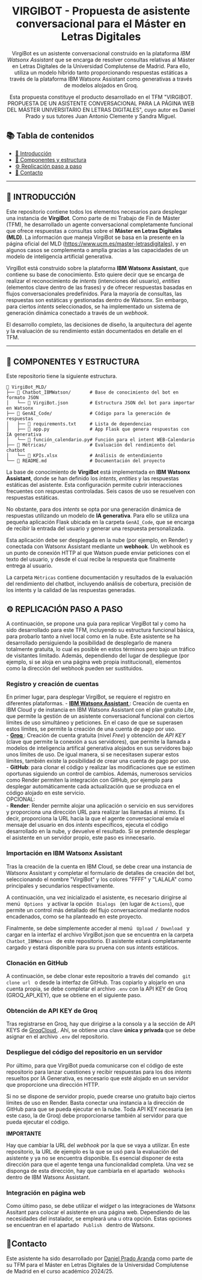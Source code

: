 <h1 align="center">VIRGIBOT - Propuesta de asistente conversacional para el Máster en Letras Digitales</h1>

<p align="center">
  VirgiBot es un asistente conversacional construido en la plataforma <em>IBM Watsonx Assistant</em> que se encarga de resolver consultas relativas al Máster en Letras Digitales de la Universidad Complutense de Madrid. Para ello, utiliza un modelo híbrido tanto proporcionando respuestas estáticas a través de la plataforma IBM Watsonx Assistant como generativas a través de modelos alojados en Groq.
</p>  
<p align="center">
  Esta propuesta constituye el producto desarrollado en el TFM "VIRGIBOT. PROPUESTA DE UN ASISTENTE CONVERSACIONAL PARA LA PÁGINA WEB DEL MÁSTER UNIVERSITARIO EN LETRAS DIGITALES", cuyo autor es Daniel Prado y sus tutores Juan Antonio Clemente y Sandra Miguel.
</p>

## 📚 Tabla de contenidos

- [📌 Introducción](#introducción)
- [🧱 Componentes y estructura](#componentes-y-estructura)
- [⚙️ Replicación paso a paso](#replicación-paso-a-paso)
- [📜 Contacto](#contacto)

---

<h2>📌 INTRODUCCIÓN</h2>

<p>
Este repositorio contiene todos los elementos necesarios para desplegar una instancia de <strong>VirgiBot</strong>. Como parte de mi Trabajo de Fin de Máster (TFM), he desarrollado un agente conversacional completamente funcional que ofrece respuestas a consultas sobre el <strong>Máster en Letras Digitales (MLD)</strong>. La información que maneja VirgiBot se basa en la presente en la página oficial del MLD (<a href="https://www.ucm.es/master-letrasdigitales">https://www.ucm.es/master-letrasdigitales</a>), y en algunos casos se complementa o amplía gracias a las capacidades de un modelo de inteligencia artificial generativa.
</p>

<p>
VirgiBot está construido sobre la plataforma <strong>IBM Watsonx Assistant</strong>, que contiene su base de conocimiento. Esto quiere decir que se encarga de realizar el reconocimiento de <em>intents</em> (intenciones del usuario), <em>entities</em> (elementos clave dentro de las frases) y de ofrecer respuestas basadas en flujos conversacionales predefinidos. Para la mayoría de consultas, las respuestas son estáticas y gestionadas dentro de Watsonx. Sin embargo, para ciertos <em>intents</em> seleccionados, se ha implementado un sistema de generación dinámica conectado a través de un <em>webhook</em>. 
</p>

<p>
El desarrollo completo, las decisiones de diseño, la arquitectura del agente y la evaluación de su rendimiento están documentados en detalle en el TFM.
</p>

---

<h2>🧱 COMPONENTES Y ESTRUCTURA</h2>

<p>
Este repositorio tiene la siguiente estructura.
</p>

```
📁 VirgiBot_MLD/
├── 📁 Chatbot_IBMWatson/       # Base de conocimiento del bot en formato JSON
│   └── 📄 VirgiBot.json        # Estructura JSON del bot para importar en Watsonx
├── 📁 GenAI_Code/              # Código para la generación de respuestas
│   ├── 📄 requirements.txt     # Lista de dependencias
│   ├── 📄 app.py               # App Flask que genera respuestas con IA generativa
│   └── 📄 función_calendario.py# Función para el intent WEB-Calendario
├── 📁 Métricas/                # Evaluación del rendimiento del chatbot
│   └── 📄 KPIs.xlsx            # Análisis de entendimiento
└── 📄 README.md                # Documentación del proyecto
```


<p>
La base de conocimiento de <strong>VirgiBot</strong> está implementada en <strong>IBM Watsonx Assistant</strong>, donde se han definido los <em>intents</em>, <em>entities</em> y las respuestas estáticas del asistente. Esta configuración permite cubrir interacciones frecuentes con respuestas controladas. Seis casos de uso se resuelven con respuestas estáticas.
</p>

<p>
No obstante, para dos <em>intents</em> se opta por una generación dinámica de respuestas utilizando un modelo de <strong>IA generativa</strong>. Para ello se utiliza una pequeña aplicación Flask ubicada en la carpeta <code>GenAI_Code</code>, que se encarga de recibir la entrada del usuario y generar una respuesta personalizada.
</p>

<p>
Esta aplicación debe ser desplegada en la nube (por ejemplo, en Render) y conectada con Watsonx Assistant mediante un <strong>webhook</strong>. Un webhook es un punto de conexión HTTP al que Watson puede enviar peticiones con el texto del usuario, y desde el cual recibe la respuesta que finalmente entrega al usuario.
</p>

<p>
La carpeta <code>Métricas</code> contiene documentación y resultados de la evaluación del rendimiento del chatbot, incluyendo análisis de cobertura, precisión de los intents y la calidad de las respuestas generadas.
</p>

<h2>⚙️ REPLICACIÓN PASO A PASO</h2>

<p>
A continuación, se propone una guía para replicar VirgiBot tal y como ha sido desarrollado para este TFM, incluyendo su estructura funcional básica, para probarlo tanto a nivel local como en la nube. Este asistente se ha desarrollado persiguiendo la posibilidad de desplegarlo de manera totalmente gratuita, lo cual es posible en estos términos pero bajo un tráfico de visitantes limitado. Además, dependiendo del lugar de despliegue (por ejemplo, si se aloja en una página web propia institucional), elementos como la dirección del webhook pueden ser sustituidos.
</p>

<h3> Registro y creación de cuentas </h3>

<p>
En primer lugar, para desplegar VirgiBot, se requiere el registro en diferentes plataformas.
- <strong><a href="https://www.ibm.com/es-es/products/watsonx-assistant?lnk=flatitem"> IBM Watsonx Assistant </a></strong>: Creación de cuenta en IBM Cloud y de instancia en IBM Watsonx Assistant con el plan gratuito <em>Lite</em>, que permite la gestión de un asistente conversacional funcional con ciertos límites de uso simultáneo y peticiones. En el caso de que se superasen estos límites, se permite la creación de una cuenta de pago por uso. <br>
- <strong><a href="https://console.groq.com/home"> Groq </a></strong>: Creación de cuenta gratuita (nivel <em>Free</em>) y obtención de <em>API KEY </em> (clave que permite la conexión a sus servidores), que permite la llamada a modelos de inteligencia artifical generativa alojados en sus servidores bajo unos límites de uso. De igual manera, si se necesitasen superar estos límites, también existe la posibilidad de crear una cuenta de pago por uso. <br>
- <strong>GitHub</strong>: para clonar el código y realizar las modificaciones que se estimen oportunas siguiendo un control de cambios. Además, numerosos servicios como Render permiten la integración con GitHub, por ejemplo para desplegar automáticamente cada actualización que se produzca en el código alojado en este servicio. <br>
OPCIONAL: <br>
- <strong>Render</strong>: Render permite alojar una aplicación o servicio en sus servidores y proporciona una dirección URL para realizar las llamadas al mismo. Es decir, proporciona la URL hacia la que el agente conversacional envía el mensaje del usuario en dos <em> intents </em> específicos, ejecuta el código desarrollado en la nube, y devuelve el resultado. Si se pretende desplegar el asistente en un servidor propio, este paso es innecesario. 
</p>

<h3>Importación en IBM Watsonx Assistant </h3>
<p> Tras la creación de la cuenta en IBM Cloud, se debe crear una instancia de Watsonx Assistant y completar el formulario de detalles de creación del bot, seleccionando el nombre "VirgiBot" y los colores "FFFF" y "LALALA" como principales y secundarios respectivamente. </p>
<p> A continuación, una vez inicializado el asistente, es necesario dirigirse al menú <code> Options </code> y activar la opción <code> Dialogs </code> (en lugar de <code>Actions</code>), que permite un control más detallado del flujo conversacional mediante nodos encadenados, como se ha planteado en este proyecto. </p>

<p> Finalmente, se debe simplemente acceder al menú <code> Upload / Download </code> y cargar en la interfaz el archivo VirgiBot.json que se encuentra en la carpeta <code> Chatbot_IBMWatson </code> de este repositorio. El asistente estará completamente cargado y estará disponible para su pruena con sus <em> intents </em> estáticos.

<h3>Clonación en GitHub</h3>

<p> A continuación, se debe clonar este repositorio a través del comando <code> git clone url </code> o desde la interfaz de GitHub. Tras copiarlo y alojarlo en una cuenta propia, se debe completar el archivo <code>.env</code> con la API KEY de Groq (GROQ_API_KEY), que se obtiene en el siguiente paso.

<h3>Obtención de API KEY de Groq</h3>
<p> Tras registrarse en Groq, hay que dirigirse a la consola y a la sección de API KEYS de <a href="https://console.groq.com/keys"> GroqCloud </a>. Ahí, se obtiene una clave <strong> única y privada </strong> que se debe asignar en el archivo <code>.env</code> del repositorio.

<h3> Despliegue del código del repositorio en un servidor </h3>
<p>Por último, para que VirgiBot pueda comunicarse con el código de este repositorio para lanzar cuestiones y recibir respuestas para los dos <em> intents </em> resueltos por IA Generativa, es necesario que esté alojado en un servidor que proporcione una dirección HTTP.</p>
<p> Si no se dispone de servidor propio, puede crearse uno gratuito bajo ciertos límites de uso en Render. Basta conectar una instancia a la dirección de GitHub para que se pueda ejecutar en la nube. Toda API KEY necesaria (en este caso, la de Groq) debe proporcionarse también al servidor para que pueda ejecutar el código.

<p><strong>IMPORTANTE</strong></p>
<p> Hay que cambiar la URL del <em> webhook </em> por la que se vaya a utilizar. En este repositorio, la URL de ejemplo es la que se usó para la evaluación del asistente y ya no se encuentra disponible. Es esencial disponer de esta dirección para que el agente tenga una funcionalidad completa. Una vez se disponga de esta dirección, hay que cambiarla en el apartado <code> Webhooks </code> dentro de IBM Watsonx Assistant.

<h3>Integración en página web</h3>
Como último paso, se debe utilizar el <em>widget</em> o las integraciones de Watsonx Assitant para colocar el asistente en una página web. Dependiendo de las necesidades del instalador, se empleará una u otra opción. Estas opciones se encuentran en el apartado <code> Publish </code> dentro de Watsonx.

<h2>📜Contacto</h2>
Este asistente ha sido desarrollado por <a href="https://www.linkedin.com/in/daniel-prado-aranda/"> Daniel Prado Aranda</a> como parte de su TFM para el Máster en Letras Digitales de la Universidad Complutense de Madrid en el curso académico 2024/25.

